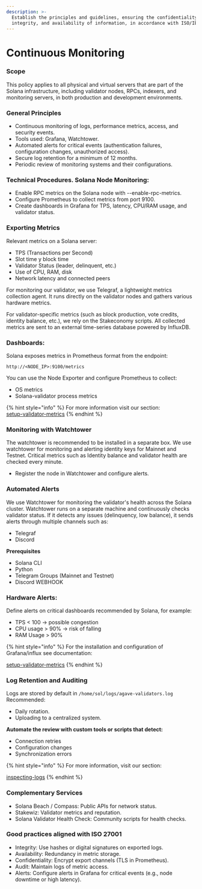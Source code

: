 ```yaml
---
description: >-
  Establish the principles and guidelines, ensuring the confidentiality,
  integrity, and availability of information, in accordance with ISO/IEC 27001.
---
```


# Continuous Monitoring

### Scope

This policy applies to all physical and virtual servers that are part of the Solana infrastructure, including validator nodes, RPCs, indexers, and monitoring servers, in both production and development environments.



### General Principles

* Continuous monitoring of logs, performance metrics, access, and security events.
* Tools used: Grafana, Watchtower.
* Automated alerts for critical events (authentication failures, configuration changes, unauthorized access).
* Secure log retention for a minimum of 12 months.
* Periodic review of monitoring systems and their configurations.



### Technical Procedures. Solana Node Monitoring:

* Enable RPC metrics on the Solana node with --enable-rpc-metrics.
* Configure Prometheus to collect metrics from port 9100.
* Create dashboards in Grafana for TPS, latency, CPU/RAM usage, and validator status.



### Exporting Metrics

Relevant metrics on a Solana server:

* TPS (Transactions per Second)
* Slot time y block time
* Validator Status (leader, delinquent, etc.)
* Use of CPU, RAM, disk
* Network latency and connected peers



For monitoring our validator, we use Telegraf, a lightweight metrics collection agent. It runs directly on the validator nodes and gathers various hardware metrics.

&#x20;

For validator-specific metrics (such as block production, vote credits, identity balance, etc.), we rely on the Stakeconomy scripts. All collected metrics are sent to an external time-series database powered by InfluxDB.



### Dashboards:

Solana exposes metrics in Prometheus format from the endpoint:

```
http://<NODE_IP>:9100/metrics
```

&#x20;

You can use the Node Exporter and configure Prometheus to collect:

* OS metrics
* Solana-validator process metrics

{% hint style="info" %}
For more information visit our section:\
[setup-validator-metrics](../validator-operations/metrics-and-monitoring/setup-validator-metrics.md)
{% endhint %}



### Monitoring with Watchtower

The watchtower is recommended to be installed in a separate box. We use watchtower for monitoring and alerting identity keys for Mainnet and Testnet. Critical metrics such as Identity balance and validator health are checked every minute.



* Register the node in Watchtower and configure alerts.

### Automated Alerts

We use Watchtower for monitoring the validator's health across the Solana cluster. Watchtower runs on a separate machine and continuously checks validator status. If it detects any issues (delinquency, low balance), it sends alerts through multiple channels such as:

&#x20;

* Telegraf
* Discord



**Prerequisites**

* Solana CLI
* Python
* Telegram Groups (Mainnet and Testnet)
* Discord WEBHOOK



### Hardware Alerts:

Define alerts on critical dashboards recommended by Solana, for example:

* TPS < 100 → possible congestion
* CPU usage > 90% → risk of falling
* RAM Usage > 90%



{% hint style="info" %}
For the installation and configuration of Grafana/influx see documentation:

[setup-validator-metrics](../validator-operations/metrics-and-monitoring/setup-validator-metrics.md)
{% endhint %}



### Log Retention and Auditing

Logs are stored by default in `/home/sol/logs/agave-validators.log` Recommended:

* Daily rotation.
* Uploading to a centralized system.



**Automate the review with custom tools or scripts that detect:**

* Connection retries
* Configuration changes
* Synchronization errors

{% hint style="info" %}
For more information, visit our section:&#x20;

[inspecting-logs](../validator-operations/metrics-and-monitoring/inspecting-logs.md)
{% endhint %}



### Complementary Services

* Solana Beach / Compass: Public APIs for network status.
* Stakewiz: Validator metrics and reputation.
* Solana Validator Health Check: Community scripts for health checks.



### Good practices aligned with ISO 27001

* Integrity: Use hashes or digital signatures on exported logs.
* Availability: Redundancy in metric storage.
* Confidentiality: Encrypt export channels (TLS in Prometheus).
* Audit: Maintain logs of metric access.
* Alerts: Configure alerts in Grafana for critical events (e.g., node downtime or high latency).

